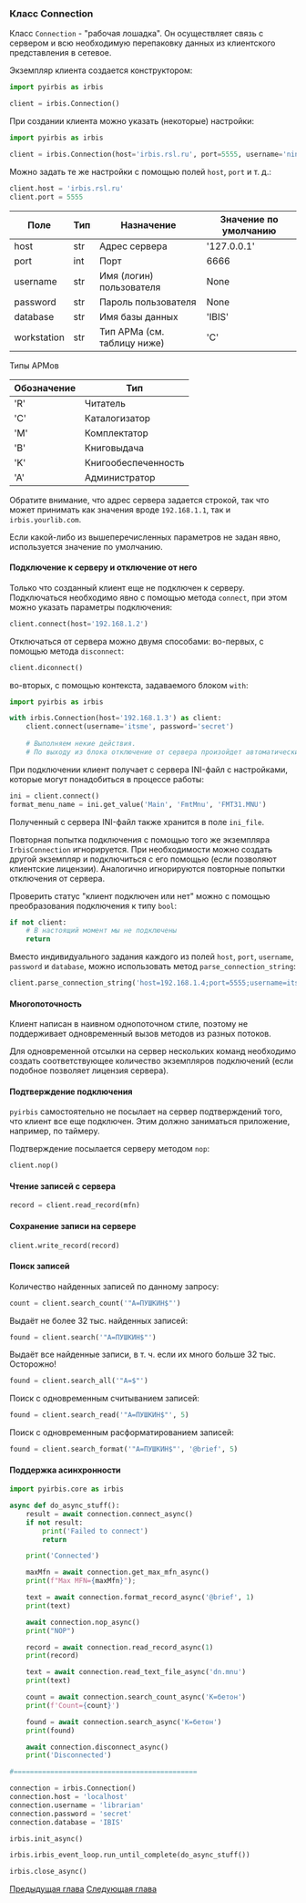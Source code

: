 ### Класс Connection

Класс `Connection` - "рабочая лошадка". Он осуществляет связь с сервером и всю необходимую перепаковку данных из клиентского представления в сетевое.

Экземпляр клиента создается конструктором:

```python
import pyirbis as irbis

client = irbis.Connection()
```

При создании клиента можно указать (некоторые) настройки:

```python
import pyirbis as irbis

client = irbis.Connection(host='irbis.rsl.ru', port=5555, username='ninja')
```

Можно задать те же настройки с помощью полей `host`, `port` и т. д.:

```python
client.host = 'irbis.rsl.ru'
client.port = 5555
```

Поле|Тип|Назначение|Значение по умолчанию
----|---|----------|---------------------
host        |str | Адрес сервера|'127.0.0.1'
port        |int | Порт|6666
username    |str | Имя (логин) пользователя|None
password    |str | Пароль пользователя|None
database    |str | Имя базы данных|'IBIS'
workstation |str | Тип АРМа (см. таблицу ниже)| 'C'

Типы АРМов

Обозначение|Тип
-----------|---
'R' | Читатель
'C' | Каталогизатор
'M' | Комплектатор
'B' | Книговыдача
'K' | Книгообеспеченность
'A' | Администратор

Обратите внимание, что адрес сервера задается строкой, так что может принимать как значения вроде `192.168.1.1`, так и `irbis.yourlib.com`.

Если какой-либо из вышеперечисленных параметров не задан явно, используется значение по умолчанию.

#### Подключение к серверу и отключение от него

Только что созданный клиент еще не подключен к серверу. Подключаться необходимо явно с помощью метода `connect`, при этом можно указать параметры подключения:

```python
client.connect(host='192.168.1.2')
```

Отключаться от сервера можно двумя способами: во-первых, с помощью метода `disconnect`:

```python
client.diconnect()
```

во-вторых, с помощью контекста, задаваемого блоком `with`:

```python
import pyirbis as irbis

with irbis.Connection(host='192.168.1.3') as client:
    client.connect(username='itsme', password='secret')
    
    # Выполняем некие действия.
    # По выходу из блока отключение от сервера произойдет автоматически.
```

При подключении клиент получает с сервера INI-файл с настройками, которые могут понадобиться в процессе работы:

```python
ini = client.connect()
format_menu_name = ini.get_value('Main', 'FmtMnu', 'FMT31.MNU')
```

Полученный с сервера INI-файл также хранится в поле `ini_file`.

Повторная попытка подключения с помощью того же экземпляра `IrbisConnection` игнорируется. При необходимости можно создать другой экземпляр и подключиться с его помощью (если позволяют клиентские лицензии). Аналогично игнорируются повторные попытки отключения от сервера.

Проверить статус "клиент подключен или нет" можно с помощью преобразования подключения к типу `bool`:

```python
if not client:
    # В настоящий момент мы не подключены
    return
```

Вместо индивидуального задания каждого из полей `host`, `port`, `username`, `password` и `database`, можно использовать метод `parse_connection_string`:

```python
client.parse_connection_string('host=192.168.1.4;port=5555;username=itsme;password=secret;db=RDR;')
``` 

#### Многопоточность

Клиент написан в наивном однопоточном стиле, поэтому не поддерживает одновременный вызов методов из разных потоков.

Для одновременной отсылки на сервер нескольких команд необходимо создать соответствующее количество экземпляров подключений (если подобное позволяет лицензия сервера).

#### Подтверждение подключения

`pyirbis` самостоятельно не посылает на сервер подтверждений того, что клиент все еще подключен. Этим должно заниматься приложение, например, по таймеру. 

Подтверждение посылается серверу методом `nop`:
 
```python
client.nop()
```

#### Чтение записей с сервера

```python
record = client.read_record(mfn)
```

#### Сохранение записи на сервере

```python
client.write_record(record)
```

#### Поиск записей

Количество найденных записей по данному запросу:

```python
count = client.search_count('"A=ПУШКИН$"')
```

Выдаёт не более 32 тыс. найденных записей:

```python
found = client.search('"A=ПУШКИН$"')
```

Выдаёт все найденные записи, в т. ч. если их много больше 32 тыс. Осторожно!

```python
found = client.search_all('"A=$"')
```

Поиск с одновременным считыванием записей:

```python
found = client.search_read('"A=ПУШКИН$"', 5)
```

Поиск с одновременным расформатированием записей:

```python
found = client.search_format('"A=ПУШКИН$"', '@brief', 5)
```

#### Поддержка асинхронности

```python
import pyirbis.core as irbis

async def do_async_stuff():
    result = await connection.connect_async()
    if not result:
        print('Failed to connect')
        return

    print('Connected')

    maxMfn = await connection.get_max_mfn_async()
    print(f"Max MFN={maxMfn}");

    text = await connection.format_record_async('@brief', 1)
    print(text)

    await connection.nop_async()
    print("NOP")

    record = await connection.read_record_async(1)
    print(record)

    text = await connection.read_text_file_async('dn.mnu')
    print(text)

    count = await connection.search_count_async('K=бетон')
    print(f'Count={count}')

    found = await connection.search_async('K=бетон')
    print(found)

    await connection.disconnect_async()
    print('Disconnected')

#=============================================

connection = irbis.Connection()
connection.host = 'localhost'
connection.username = 'librarian'
connection.password = 'secret'
connection.database = 'IBIS'

irbis.init_async()

irbis.irbis_event_loop.run_until_complete(do_async_stuff())

irbis.close_async()
```

[Предыдущая глава](chapter1.md) [Следующая глава](chapter3.md)
